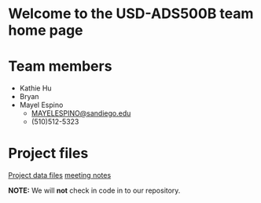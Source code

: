 # Welcome to the USD-ADS500B team home page

# Team members
- Kathie Hu 
- Bryan 
- Mayel Espino
  - MAYELESPINO@sandiego.edu
  - (510)512-5323


# Project files
[Project data files](./projectData/readme.md)
[meeting notes](./notes/meeting.md)

**NOTE:** We will **not** check in code in to our repository.